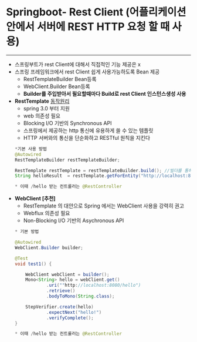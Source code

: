 # Springboot- Rest Client (어플리케이션 안에서 서버에 REST HTTP 요청 할 때 사용)
---
- 스프링부트가 rest Client에 대해서 직접적인 기능 제공은 x
- 스프링 프레임워크에서 rest Client 쉽게 사용가능하도록 Bean 제공
	- RestTemplateBuilder Bean등록
	- WebClient.Builder  Bean등록
	- **Builder를 주입받아서 필요할때마다 Build로 rest Client 인스턴스생성 사용**
- **RestTemplate** [동작원리](https://sjh836.tistory.com/141)
	- spring 3.0 부터 지원
	- web 의존성 필요
	- Blocking I/O 기반의 Synchronous API
	- 스프링에서 제공하는 http 통신에 유용하게 쓸 수 있는 템플릿
	- HTTP 서버와의 통신을 단순화하고 RESTful 원칙을 지킨다
	```java
	*기본 사용 방법
	@Autowired
	RestTemplateBuilder restTemplateBuilder;

	RestTemplate restTemplate = restTemplateBuilder.build(); //빌더를 통해 빌드 하여 restTemplate인스턴스 받기
	String helloResult  = restTemplate.getForEntity("http://localhost:8080/hello", String.class); // url호출하여 결과값받기
	
	* 이때 /hello 받는 컨트롤러는 @RestController
	```
- **WebClient [추천]**
	- RestTemplate 의 대안으로 Spring 에서는 WebClient 사용을 강력히 권고
	- Webflux 의존성 필요
	- Non-Blocking I/O 기반의 Asychronous API
	```java
	* 기본 방법

	@Autowired
	WebClient.Builder builder;

	@Test
	void test1() {
	
	    WebClient webClient = builder();
	    Mono<String> hello = webClient.get()
	            .uri(""http://localhost:8080/hello")
	            .retrieve()
	            .bodyToMono(String.class);
	
	    StepVerifier.create(hello)
	            .expectNext("hello!")
	            .verifyComplete();
	}
	
	* 이때 /hello 받는 컨트롤러는 @RestController
	```